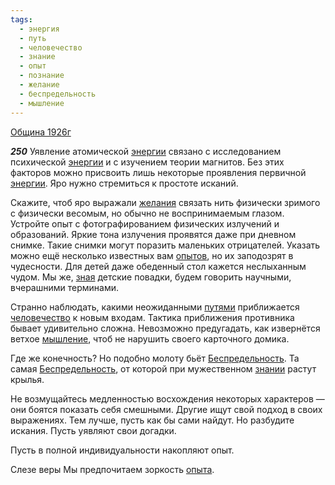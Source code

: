 ```yaml
---
tags:
  - энергия
  - путь
  - человечество
  - знание
  - опыт
  - познание
  - желание
  - беспредельность
  - мышление
---
```


[Община 1926г](https://127.0.0.1:4002/agni/1926)

___250___
Уявление атомической [энергии](../../../tags/#энергия) связано с исследованием психической [энергии](../../../tags/#энергия) и с изучением теории магнитов. Без этих факторов можно присвоить лишь некоторые проявления первичной [энергии](../../../tags/#энергия). Яро нужно стремиться к простоте исканий.   

Скажите, чтоб яро выражали [желания](../../../tags/#желание) связать нить физически зримого с физически весомым, но обычно не воспринимаемым глазом. Устройте опыт с фотографированием физических излучений и образований. Яркие тона излучения проявятся даже при дневном снимке. Такие снимки могут поразить маленьких отрицателей. Указать можно ещё несколько известных вам [опытов](../../../tags/#опыт), но их заподозрят в чудесности. Для детей даже обеденный стол кажется неслыханным чудом. Мы же, [зная](../../../tags/#познание) детские повадки, будем говорить научными, вчерашними терминами.   

Странно наблюдать, какими неожиданными [путями](../../../tags/#путь) приближается [человечество](../../../tags/#человечество) к новым входам. Тактика приближения противника бывает удивительно сложна. Невозможно предугадать, как извернётся ветхое [мышление](../../../tags/#мышление), чтоб не нарушить своего карточного домика.   

Где же конечность? Но подобно молоту бьёт [Беспредельность](../../../tags/#беспредельность). Та самая [Беспредельность](../../../tags/#беспредельность), от которой при мужественном [знании](../../../tags/#знание) растут крылья.   

Не возмущайтесь медленностью восхождения некоторых характеров — они боятся показать себя смешными. Другие ищут свой подход в своих выражениях. Тем лучше, пусть как бы сами найдут. Но разбудите искания. Пусть уявляют свои догадки.    

Пусть в полной индивидуальности накопляют опыт.   

Слезе веры Мы предпочитаем зоркость [опыта](../../../tags/#опыт).   

